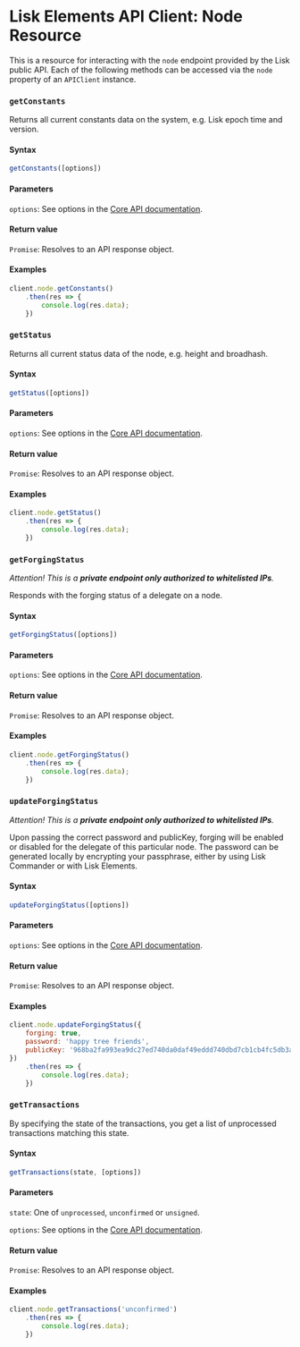 # Lisk Elements API Client: Node Resource

This is a resource for interacting with the `node` endpoint provided by the Lisk public API. Each of the following methods can be accessed via the `node` property of an `APIClient` instance.

### `getConstants`

Returns all current constants data on the system, e.g. Lisk epoch time and version.

#### Syntax

```js
getConstants([options])
```

#### Parameters

`options`: See options in the [Core API documentation](/lisk-core/user-guide/api/1-0/1-0.json).

#### Return value

`Promise`: Resolves to an API response object.

#### Examples

```js
client.node.getConstants()
    .then(res => {
        console.log(res.data);
    })
```

### `getStatus`

Returns all current status data of the node, e.g. height and broadhash.

#### Syntax

```js
getStatus([options])
```

#### Parameters

`options`: See options in the [Core API documentation](/lisk-core/user-guide/api/1-0/1-0.json).

#### Return value

`Promise`: Resolves to an API response object.

#### Examples

```js
client.node.getStatus()
    .then(res => {
        console.log(res.data);
    })
```

### `getForgingStatus`

_Attention! This is a **private endpoint only authorized to whitelisted IPs**._

Responds with the forging status of a delegate on a node.

#### Syntax

```js
getForgingStatus([options])
```

#### Parameters

`options`: See options in the [Core API documentation](/lisk-core/user-guide/api/1-0/1-0.json).

#### Return value

`Promise`: Resolves to an API response object.

#### Examples

```js
client.node.getForgingStatus()
    .then(res => {
        console.log(res.data);
    })
```

### `updateForgingStatus`

_Attention! This is a **private endpoint only authorized to whitelisted IPs**._

Upon passing the correct password and publicKey, forging will be enabled or disabled for the delegate of this particular node. The password can be generated locally by encrypting your passphrase, either by using Lisk Commander or with Lisk Elements.

#### Syntax

```js
updateForgingStatus([options])
```

#### Parameters

`options`: See options in the [Core API documentation](/lisk-core/user-guide/api/1-0/1-0.json).

#### Return value

`Promise`: Resolves to an API response object.

#### Examples

```js
client.node.updateForgingStatus({
    forging: true,
    password: 'happy tree friends',
    publicKey: '968ba2fa993ea9dc27ed740da0daf49eddd740dbd7cb1cb4fc5db3a20baf341b',
})
    .then(res => {
        console.log(res.data);
    })
```

### `getTransactions`

By specifying the state of the transactions, you get a list of unprocessed transactions matching this state.

#### Syntax

```js
getTransactions(state, [options])
```

#### Parameters

`state`: One of `unprocessed`, `unconfirmed` or `unsigned`.

`options`: See options in the [Core API documentation](/lisk-core/user-guide/api/1-0/1-0.json).

#### Return value

`Promise`: Resolves to an API response object.

#### Examples

```js
client.node.getTransactions('unconfirmed')
    .then(res => {
        console.log(res.data);
    })
```
